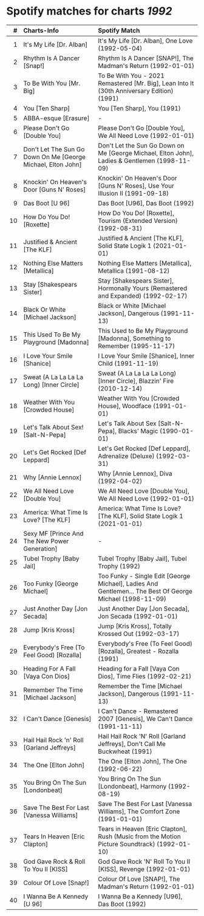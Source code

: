# Spotify matches for charts *1992*

|    # | Charts-Info                                                  | Spotify Match                                                                                             |
| ---: | :----------------------------------------------------------- | :-------------------------------------------------------------------------------------------------------- |
|    1 | It's My Life [Dr. Alban]                                     | It's My Life [Dr. Alban], One Love (1992-05-04)                                                           |
|    2 | Rhythm Is A Dancer [Snap!]                                   | Rhythm Is A Dancer [SNAP!], The Madman's Return (1992-01-01)                                              |
|    3 | To Be With You [Mr. Big]                                     | To Be With You - 2021 Remastered [Mr. Big], Lean Into It (30th Anniversary Edition) (1991)                |
|    4 | You [Ten Sharp]                                              | You [Ten Sharp], You (1991)                                                                               |
|    5 | ABBA-esque [Erasure]                                         | -                                                                                                         |
|    6 | Please Don't Go [Double You]                                 | Please Don't Go [Double You], We All Need Love (1992-01-01)                                               |
|    7 | Don't Let The Sun Go Down On Me [George Michael, Elton John] | Don't Let the Sun Go Down on Me [George Michael, Elton John], Ladies & Gentlemen (1998-11-09)             |
|    8 | Knockin' On Heaven's Door [Guns N' Roses]                    | Knockin' On Heaven's Door [Guns N' Roses], Use Your Illusion II (1991-09-18)                              |
|    9 | Das Boot [U 96]                                              | Das Boot [U96], Das Boot (1992)                                                                           |
|   10 | How Do You Do! [Roxette]                                     | How Do You Do! [Roxette], Tourism (Extended Version) (1992-08-31)                                         |
|   11 | Justified & Ancient [The KLF]                                | Justified & Ancient [The KLF], Solid State Logik 1 (2021-01-01)                                           |
|   12 | Nothing Else Matters [Metallica]                             | Nothing Else Matters [Metallica], Metallica (1991-08-12)                                                  |
|   13 | Stay [Shakespears Sister]                                    | Stay [Shakespears Sister], Hormonally Yours (Remastered and Expanded) (1992-02-17)                        |
|   14 | Black Or White [Michael Jackson]                             | Black or White [Michael Jackson], Dangerous (1991-11-13)                                                  |
|   15 | This Used To Be My Playground [Madonna]                      | This Used to Be My Playground [Madonna], Something to Remember (1995-11-17)                               |
|   16 | I Love Your Smile [Shanice]                                  | I Love Your Smile [Shanice], Inner Child (1991-11-19)                                                     |
|   17 | Sweat (A La La La La Long) [Inner Circle]                    | Sweat (A La La La La Long) [Inner Circle], Blazzin' Fire (2010-12-14)                                     |
|   18 | Weather With You [Crowded House]                             | Weather With You [Crowded House], Woodface (1991-01-01)                                                   |
|   19 | Let's Talk About Sex! [Salt-N-Pepa]                          | Let's Talk About Sex [Salt-N-Pepa], Blacks' Magic (1990-01-01)                                            |
|   20 | Let's Get Rocked [Def Leppard]                               | Let's Get Rocked [Def Leppard], Adrenalize (Deluxe) (1992-03-31)                                          |
|   21 | Why [Annie Lennox]                                           | Why [Annie Lennox], Diva (1992-04-02)                                                                     |
|   22 | We All Need Love [Double You]                                | We All Need Love [Double You], We All Need Love (1992-01-01)                                              |
|   23 | America: What Time Is Love? [The KLF]                        | America: What Time Is Love? [The KLF], Solid State Logik 1 (2021-01-01)                                   |
|   24 | Sexy MF [Prince And The New Power Generation]                | -                                                                                                         |
|   25 | Tubel Trophy [Baby Jail]                                     | Tubel Trophy [Baby Jail], Tubel Trophy (1992)                                                             |
|   26 | Too Funky [George Michael]                                   | Too Funky - Single Edit [George Michael], Ladies And Gentlemen... The Best Of George Michael (1998-11-09) |
|   27 | Just Another Day [Jon Secada]                                | Just Another Day [Jon Secada], Jon Secada (1992-01-01)                                                    |
|   28 | Jump [Kris Kross]                                            | Jump [Kris Kross], Totally Krossed Out (1992-03-17)                                                       |
|   29 | Everybody's Free (To Feel Good) [Rozalla]                    | Everybody's Free (To Feel Good) [Rozalla], Greatest - Rozalla (1991)                                      |
|   30 | Heading For A Fall [Vaya Con Dios]                           | Heading for a Fall [Vaya Con Dios], Time Flies (1992-02-21)                                               |
|   31 | Remember The Time [Michael Jackson]                          | Remember the Time [Michael Jackson], Dangerous (1991-11-13)                                               |
|   32 | I Can't Dance [Genesis]                                      | I Can't Dance - Remastered 2007 [Genesis], We Can't Dance (1991-11-11)                                    |
|   33 | Hail Hail Rock 'n' Roll [Garland Jeffreys]                   | Hail Hail Rock 'N' Roll [Garland Jeffreys], Don't Call Me Buckwheat (1991)                                |
|   34 | The One [Elton John]                                         | The One [Elton John], The One (1992-06-22)                                                                |
|   35 | You Bring On The Sun [Londonbeat]                            | You Bring On The Sun [Londonbeat], Harmony (1992-08-19)                                                   |
|   36 | Save The Best For Last [Vanessa Williams]                    | Save The Best For Last [Vanessa Williams], The Comfort Zone (1991-01-01)                                  |
|   37 | Tears In Heaven [Eric Clapton]                               | Tears in Heaven [Eric Clapton], Rush (Music from the Motion Picture Soundtrack) (1992-01-10)              |
|   38 | God Gave Rock & Roll To You II [KISS]                        | God Gave Rock 'N' Roll To You II [KISS], Revenge (1992-01-01)                                             |
|   39 | Colour Of Love [Snap!]                                       | Colour Of Love [SNAP!], The Madman's Return (1992-01-01)                                                  |
|   40 | I Wanna Be A Kennedy [U 96]                                  | I Wanna Be a Kennedy [U96], Das Boot (1992)                                                               |
